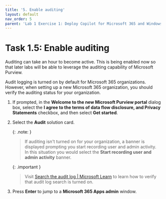 ```yaml
---
title: '5. Enable auditing'
layout: default
nav_order: 5
parent: 'Lab 1 Exercise 1: Deploy Copilot for Microsoft 365 and Windows Copilot'
---
```


# Task 1.5: Enable auditing

Auditing can take an hour to become active. This is being enabled now so that later labs will be able to leverage the auditing capability of Microsoft Purview. 

Audit logging is turned on by default for Microsoft 365 organizations. However, when setting up a new Microsoft 365 organization, you should verify the auditing status for your organization.
<!-- https://learn.microsoft.com/purview/audit-log-enable-disable?tabs=microsoft-purview-portal -->


1. If prompted, in the **Welcome to the new Microsoft Purview portal** dialog box, select the **I agree to the terms of data flow disclosure, and Privacy Statements** checkbox, and then select **Get started**.

1. Select the **Audit** solution card.  
    
    {: .note: }
    > If auditing isn't turned on for your organization, a banner is displayed prompting you start recording user and admin activity.  
    > In this situation you would select the **Start recording user and admin activity** banner.

    {: .important }
    > Visit [Search the audit log | Microsoft Learn](https://learn.microsoft.com/en-us/purview/audit-search?redirectSourcePath=%252fen-US%252farticle%252fSearch-the-audit-log-in-the-Office-365-Protection-Center-0d4d0f35-390b-4518-800e-0c7ec95e946c&amp;tabs=microsoft-purview-portal "Search the audit log | Microsoft Learn") to learn how to verify that audit log search is turned on.   

1. Press **Enter** to jump to a **Microsoft 365 Apps admin** window.